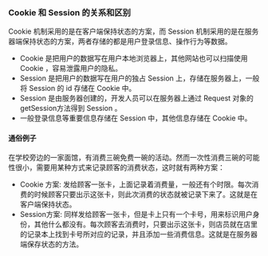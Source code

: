 ### Cookie 和 Session 的关系和区别
Cookie 机制采用的是在客户端保持状态的方案，而 Session 机制采用的是在服务器端保持状态的方案，两者存储的都是用户登录信息、操作行为等数据。

- Cookie 是把用户的数据写在用户本地浏览器上，其他网站也可以扫描使用 Cookie ，容易泄露用户的隐私。
- Session 是把用户的数据写在用户的独占 Session 上，存储在服务器上，一般将 Session 的 id 存储在 Cookie 中。
- Session 是由服务器创建的，开发人员可以在服务器上通过 Request 对象的 getSession方法得到 Session 。
- 一般登录信息等重要信息存储在 Session 中，其他信息存储在 Cookie 中。
#### 通俗例子
在学校旁边的一家面馆，有消费三碗免费一碗的活动。然而一次性消费三碗的可能性很小，需要用某种方式来记录顾客的消费状态，这时就有两种方案：
- Cookie 方案: 发给顾客一张卡，上面记录着消费量，一般还有个时限。每次消费的时候顾客只要出示这张卡，则此次消费的状态就被记录下来了。这就是在客户端保持状态。
- Session方案: 同样发给顾客一张卡，但是卡上只有一个卡号，用来标识用户身份，其他什么都没有。每次顾客去消费时，只要出示这张卡，则店员就在店里的记录本上找到卡号所对应的记录，并且添加一些消费信息。这就是在服务器端保存状态的方法。
